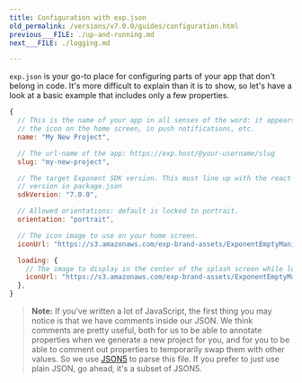 ```yaml
---
title: Configuration with exp.json
old_permalink: /versions/v7.0.0/guides/configuration.html
previous___FILE: ./up-and-running.md
next___FILE: ./logging.md

---
```


`exp.json` is your go-to place for configuring parts of your app that don't belong in code. It's more difficult to explain than it is to show, so let's have a look at a basic example that includes only a few properties.

```javascript
{
  // This is the name of your app in all senses of the word: it appears below
  // the icon on the home screen, in push notifications, etc.
  name: "My New Project",

  // The url-name of the app: https://exp.host/@your-username/slug
  slug: "my-new-project",

  // The target Exponent SDK version. This must line up with the react-native
  // version in package.json
  sdkVersion: "7.0.0",

  // Allowed orientations: default is locked to portrait.
  orientation: "portrait",

  // The icon image to use on your home screen.
  iconUrl: "https://s3.amazonaws.com/exp-brand-assets/ExponentEmptyManifest_192.png",

  loading: {
    // The image to display in the center of the splash screen while loading the app.
    iconUrl: "https://s3.amazonaws.com/exp-brand-assets/ExponentEmptyManifest_192.png",
  },
}
```

> **Note:** If you've written a lot of JavaScript, the first thing you may notice is that we have comments inside our JSON. We think comments are pretty useful, both for us to be able to annotate properties when we generate a new project for you, and for you to be able to comment out properties to temporarily swap them with other values. So we use [JSON5](http://json5.org/) to parse this file. If you prefer to just use plain JSON, go ahead, it's a subset of JSON5.

